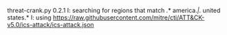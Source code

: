 threat-crank.py 0.2.1
I: searching for regions that match .* america.*|.* united states.*
I: using https://raw.githubusercontent.com/mitre/cti/ATT&CK-v5.0/ics-attack/ics-attack.json
